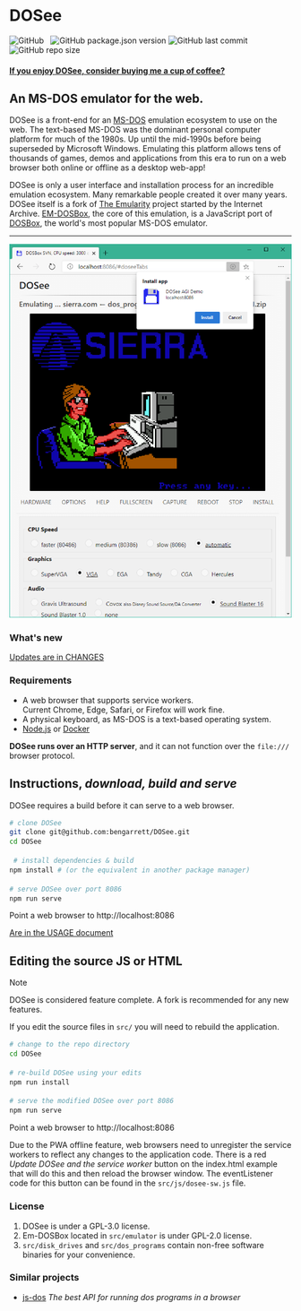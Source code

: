 # DOSee

![GitHub](https://img.shields.io/github/license/bengarrett/dosee?style=flat-square)
&nbsp;
![GitHub package.json version](https://img.shields.io/github/package-json/v/bengarrett/dosee?style=flat-square)
![GitHub last commit](https://img.shields.io/github/last-commit/bengarrett/dosee?style=flat-square)
&nbsp;
![GitHub repo size](https://img.shields.io/github/repo-size/bengarrett/dosee?style=flat-square)

#### [If you enjoy DOSee, consider buying me a cup of coffee?](https://www.buymeacoffee.com/4rtEGvUIY)

## An MS-DOS emulator for the web.

DOSee is a front-end for an [MS-DOS](https://en.wikipedia.org/wiki/MS-DOS) emulation ecosystem to use on the web. The text-based MS-DOS was the dominant personal computer platform for much of the 1980s. Up until the mid-1990s before being superseded by Microsoft Windows. Emulating this platform allows tens of thousands of games, demos and applications from this era to run on a web browser both online or offline as a desktop web-app!

DOSee is only a user interface and installation process for an incredible emulation ecosystem. Many remarkable people created it over many years. DOSee itself is a fork of [The Emularity](https://github.com/db48x/emularity) project started by the Internet Archive. [EM-DOSBox](https://github.com/dreamlayers/em-dosbox/), the core of this emulation, is a JavaScript port of [DOSBox](https://www.dosbox.com), the world's most popular MS-DOS emulator.

---

![DOSee preview](../src/images/preview.png)

### What's new

[Updates are in CHANGES](CHANGES.md)

### Requirements

- A web browser that supports service workers.<br>
  Current Chrome, Edge, Safari, or Firefox will work fine.
- A physical keyboard, as MS-DOS is a text-based operating system.
- [Node.js](https://nodejs.org) or [Docker](https://www.docker.com/get-started)

**DOSee runs over an HTTP server**, and it can not function over the `file:///` browser protocol.

## Instructions, _download, build and serve_

DOSee requires a build before it can serve to a web browser.

```bash
# clone DOSee
git clone git@github.com:bengarrett/DOSee.git
cd DOSee

 # install dependencies & build
npm install # (or the equivalent in another package manager)

# serve DOSee over port 8086
npm run serve
```

Point a web browser to http://localhost:8086

[Are in the USAGE document](USAGE.md)

## Editing the source JS or HTML

> [!NOTE]
> DOSee is considered feature complete. A fork is recommended for any new features.

If you edit the source files in `src/` you will need to rebuild the application.

```bash
# change to the repo directory
cd DOSee

# re-build DOSee using your edits
npm run install

# serve the modified DOSee over port 8086
npm run serve
```

Point a web browser to http://localhost:8086

Due to the PWA offline feature, web browsers need to unregister the service workers to reflect any changes to the application code. There is a red _Update DOSee and the service worker_ button on the index.html example that will do this and then reload the browser window. The eventListener code for this button can be found in the `src/js/dosee-sw.js` file.

### License

1. DOSee is under a GPL-3.0 license.
2. Em-DOSBox located in `src/emulator` is under GPL-2.0 license.
3. `src/disk_drives` and `src/dos_programs` contain non-free software binaries for your convenience.

### Similar projects

- [js-dos](https://github.com/caiiiycuk/js-dos) _The best API for running dos programs in a browser_
